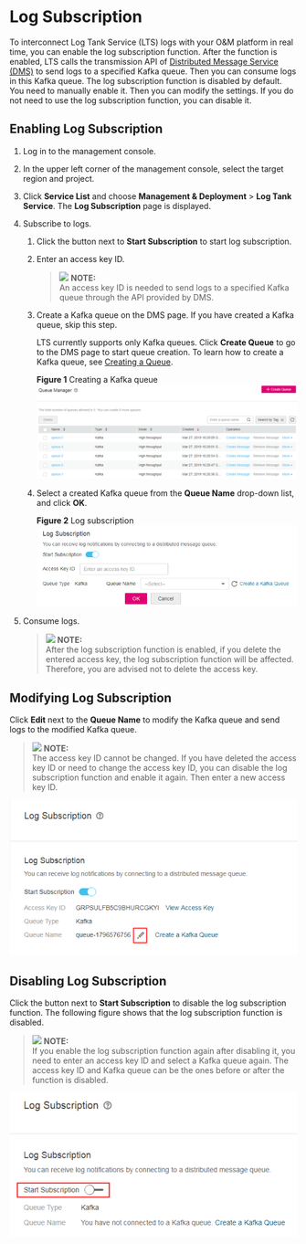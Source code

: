 # Log Subscription<a name="lts_01_0027"></a>

To interconnect Log Tank Service \(LTS\) logs with your O&M platform in real time, you can enable the log subscription function. After the function is enabled, LTS calls the transmission API of  [Distributed Message Service \(DMS\)](https://docs.otc.t-systems.com/en-us/dms/index.html)  to send logs to a specified Kafka queue. Then you can consume logs in this Kafka queue. The log subscription function is disabled by default. You need to manually enable it. Then you can modify the settings. If you do not need to use the log subscription function, you can disable it.

## Enabling Log Subscription<a name="section7589131015416"></a>

1.  Log in to the management console.
2.  In the upper left corner of the management console, select the target region and project.
3.  Click  **Service List**  and choose  **Management & Deployment**  \>  **Log Tank Service**. The  **Log Subscription**  page is displayed.
4.  Subscribe to logs. 
    1.  Click the button next to  **Start Subscription**  to start log subscription.
    2.  Enter an access key ID.

        >![](/images/icon-note.gif) **NOTE:**   
        >An access key ID is needed to send logs to a specified Kafka queue through the API provided by DMS.  

    3.  Create a Kafka queue on the DMS page. If you have created a Kafka queue, skip this step.

        LTS currently supports only Kafka queues. Click  **Create Queue**  to go to the DMS page to start queue creation. To learn how to create a Kafka queue, see  [Creating a Queue](https://docs.otc.t-systems.com/en-us/usermanual/dms/dms-ug-0312102.html).

        **Figure  1**  Creating a Kafka queue<a name="fig116251944093"></a>  
        ![](figures/creating-a-kafka-queue.png "creating-a-kafka-queue")

    4.  Select a created Kafka queue from the  **Queue Name**  drop-down list, and click  **OK**.

        **Figure  2**  Log subscription<a name="fig1839612126106"></a>  
        ![](figures/log-subscription.png "log-subscription")



1.  Consume logs.

    >![](/images/icon-note.gif) **NOTE:**   
    >After the log subscription function is enabled, if you delete the entered access key, the log subscription function will be affected. Therefore, you are advised not to delete the access key.  


## Modifying Log Subscription<a name="section119910161742"></a>

Click  **Edit**  next to the  **Queue Name**  to modify the Kafka queue and send logs to the modified Kafka queue.

>![](/images/icon-note.gif) **NOTE:**   
>The access key ID cannot be changed. If you have deleted the access key ID or need to change the access key ID, you can disable the log subscription function and enable it again. Then enter a new access key ID.  

![](figures/modifying-log-subscription.png)

## Disabling Log Subscription<a name="section1864713254423"></a>

Click the button next to  **Start Subscription**  to disable the log subscription function. The following figure shows that the log subscription function is disabled.

>![](/images/icon-note.gif) **NOTE:**   
>If you enable the log subscription function again after disabling it, you need to enter an access key ID and select a Kafka queue again. The access key ID and Kafka queue can be the ones before or after the function is disabled.  

![](figures/disabling-log-subscription.png)

